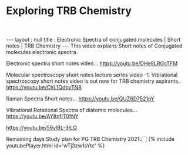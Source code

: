 <h1>Exploring TRB Chemistry</h1><br><br>---
layout : null
title : Electronic Spectra of conjugated molecules | Short notes | TRB Chemistry
---
This video explains Short notes of Conjugated molecules electronic spectra.

Electronic spectra short notes video...
https://youtu.be/DHe9LRGcTFM

Molecular spectroscopy short notes lecture series video -1.
Vibrational spectroscopy short notes video is out now for TRB chemistry aspirants.. 
https://youtu.be/ChL1QdbvTN8

Raman Spectra Short notes...
https://youtu.be/QUZ6D7521pY

Vibrational Rotational Spectra of diatomic molecules...
https://youtu.be/AY8nfIT0fNY



https://youtu.be/59ylBL-3tLQ

Remaining days Study plan for PG TRB Chemistry 2021👆🏻
{% include youtubePlayer.html id='wTj3zw1sYtc' %}<br>